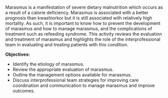 Marasmus is a manifestation of severe dietary malnutrition which occurs as a result of a calorie deficiency. Marasmus is associated with a better prognosis than kwashiorkor but it is still associated with relatively high mortality. As such, it is important to know how to prevent the development of marasmus and how to manage marasmus, and the complications of treatment such as refeeding syndrome. This activity reviews the evaluation and treatment of marasmus and highlights the role of the interprofessional team in evaluating and treating patients with this condition.

**Objectives:**
- Identify the etiology of marasmus.
- Review the appropriate evaluation of marasmus.
- Outline the management options available for marasmus.
- Discuss interprofessional team strategies for improving care coordination and communication to manage marasmus and improve outcomes.